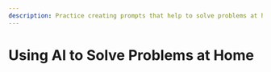 ```yaml
---
description: Practice creating prompts that help to solve problems at home.
---
```


# Using AI to Solve Problems at Home


